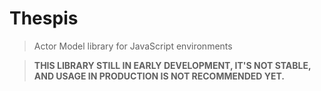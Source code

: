 # Thespis

> Actor Model library for JavaScript environments

> **THIS LIBRARY STILL IN EARLY DEVELOPMENT, IT'S NOT STABLE, AND USAGE IN PRODUCTION IS NOT RECOMMENDED YET.**
